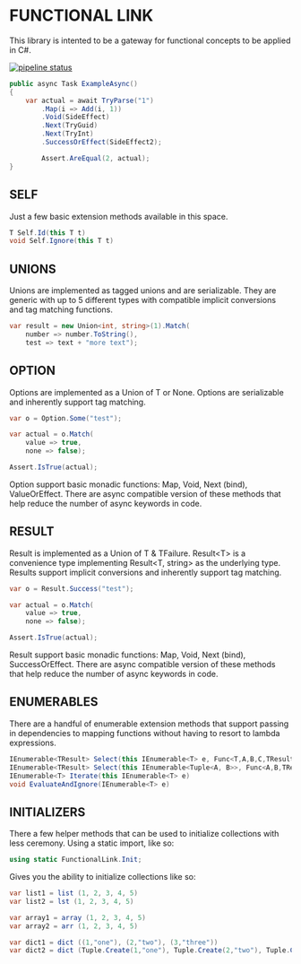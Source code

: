 # FUNCTIONAL LINK

This library is intented to be a gateway for functional concepts to be applied in C#.

[![pipeline status](https://gitlab.com/adleatherwood/FunctionalLink/badges/develop/pipeline.svg)](https://gitlab.com/adleatherwood/FunctionalLink/commits/release)

```csharp
public async Task ExampleAsync()
{
    var actual = await TryParse("1")
        .Map(i => Add(i, 1))                
        .Void(SideEffect)
        .Next(TryGuid)
        .Next(TryInt)
        .SuccessOrEffect(SideEffect2);

        Assert.AreEqual(2, actual);
}
```


## SELF

Just a few basic extension methods available in this space.

```csharp
T Self.Id(this T t)
void Self.Ignore(this T t) 
```

## UNIONS

Unions are implemented as tagged unions and are serializable.  They are generic with up to 5 different types with compatible implicit conversions and tag matching functions.  

```csharp
var result = new Union<int, string>(1).Match(
    number => number.ToString(), 
    test => text + "more text");
```


## OPTION

Options are implemented as a Union of T or None.  Options are serializable and inherently support tag matching.

```csharp
var o = Option.Some("test");

var actual = o.Match(
    value => true,
    none => false);

Assert.IsTrue(actual);
```

Option support basic monadic functions: Map, Void, Next (bind), ValueOrEffect.
There are async compatible version of these methods that help reduce the number of async keywords in code.

## RESULT

Result is implemented as a Union of T & TFailure.  Result\<T\> is a convenience type implementing Result\<T, string\> as the underlying type.  Results support implicit conversions and inherently support tag matching.

```csharp
var o = Result.Success("test");

var actual = o.Match(
    value => true,
    none => false);

Assert.IsTrue(actual);
```

Result support basic monadic functions: Map, Void, Next (bind), SuccessOrEffect.
There are async compatible version of these methods that help reduce the number of async keywords in code.

## ENUMERABLES

There are a handful of enumerable extension methods that support passing in dependencies to mapping functions without having to resort to lambda expressions.

```csharp
IEnumerable<TResult> Select(this IEnumerable<T> e, Func<T,A,B,C,TResult> f, a, b, c)
IEnumerable<TResult> Select(this IEnumerable<Tuple<A, B>>, Func<A,B,TResult> f)
IEnumerable<T> Iterate(this IEnumerable<T> e)
void EvaluateAndIgnore(IEnumerable<T> e)
```

## INITIALIZERS

There a few helper methods that can be used to initialize collections with less ceremony.  Using a static import, like so:

```csharp
using static FunctionalLink.Init;
```

Gives you the ability to initialize collections like so:

```csharp
var list1 = list (1, 2, 3, 4, 5)
var list2 = lst (1, 2, 3, 4, 5) 

var array1 = array (1, 2, 3, 4, 5)
var array2 = arr (1, 2, 3, 4, 5) 

var dict1 = dict ((1,"one"), (2,"two"), (3,"three"))
var dict2 = dict (Tuple.Create(1,"one"), Tuple.Create(2,"two"), Tuple.Create(3,"three"))
```
